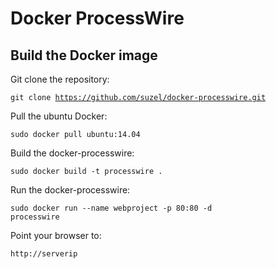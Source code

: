 # Docker ProcessWire

## Build the Docker image

Git clone the repository: 

<code>git clone https://github.com/suzel/docker-processwire.git</code>

Pull the ubuntu Docker:

<code>sudo docker pull ubuntu:14.04</code>

Build the docker-processwire:

<code>sudo docker build -t processwire .</code>

Run the docker-processwire:

<code>sudo docker run --name webproject -p 80:80 -d processwire</code>

Point your browser to:

<code>http://serverip</code>
